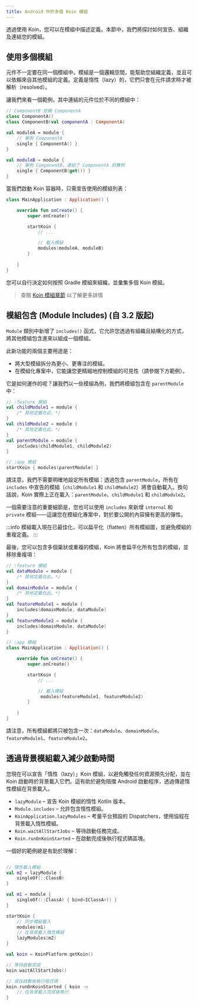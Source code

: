 ```yaml
---
title: Android 中的多個 Koin 模組
---
```


透過使用 Koin，您可以在模組中描述定義。本節中，我們將探討如何宣告、組織及連結您的模組。

## 使用多個模組

元件不一定要在同一個模組中。模組是一個邏輯空間，能幫助您組織定義，並且可以依賴來自其他模組的定義。定義是惰性（lazy）的，它們只會在元件請求時才被解析（resolved）。

讓我們來看一個範例，其中連結的元件位於不同的模組中：

```kotlin
// ComponentB 依賴 ComponentA
class ComponentA()
class ComponentB(val componentA : ComponentA)

val moduleA = module {
    // 單例 ComponentA
    single { ComponentA() }
}

val moduleB = module {
    // 單例 ComponentB，連結了 ComponentA 的實例
    single { ComponentB(get()) }
}
```

當我們啟動 Koin 容器時，只需宣告使用的模組列表：

```kotlin
class MainApplication : Application() {

    override fun onCreate() {
        super.onCreate()

        startKoin {
            // ...

            // 載入模組
            modules(moduleA, moduleB)
        }
        
    }
}
```
您可以自行決定如何按照 Gradle 模組來組織，並彙集多個 Koin 模組。

> 查閱 [Koin 模組章節](/docs/reference/koin-core/modules) 以了解更多詳情

## 模組包含 (Module Includes) (自 3.2 版起)

`Module` 類別中新增了 `includes()` 函式，它允許您透過有組織且結構化的方式，將其他模組包含進來以組成一個模組。

此新功能的兩個主要用途是：
- 將大型模組拆分為更小、更專注的模組。
- 在模組化專案中，它能讓您更精細地控制模組的可見性（請參閱下方範例）。

它是如何運作的呢？讓我們以一些模組為例，我們將模組包含在 `parentModule` 中：

```kotlin
// :feature 模組
val childModule1 = module {
    /* 其他定義在此。*/
}
val childModule2 = module {
    /* 其他定義在此。*/
}
val parentModule = module {
    includes(childModule1, childModule2)
}

// :app 模組
startKoin { modules(parentModule) }
```

請注意，我們不需要明確地設定所有模組：透過包含 `parentModule`，所有在 `includes` 中宣告的模組（`childModule1` 和 `childModule2`）將會自動載入。換句話說，Koin 實際上正在載入：`parentModule`、`childModule1` 和 `childModule2`。

一個需要注意的重要細節是，您也可以使用 `includes` 來新增 `internal` 和 `private` 模組——這讓您在模組化專案中，對於要公開的內容擁有更高的彈性。

:::info
模組載入現在已最佳化，可以扁平化（flatten）所有模組圖，並避免模組的重複定義。
:::

最後，您可以包含多個巢狀或重複的模組，Koin 將會扁平化所有包含的模組，並移除重複項：

```kotlin
// :feature 模組
val dataModule = module {
    /* 其他定義在此。*/
}
val domainModule = module {
    /* 其他定義在此。*/
}
val featureModule1 = module {
    includes(domainModule, dataModule)
}
val featureModule2 = module {
    includes(domainModule, dataModule)
}
```

```kotlin
// :app 模組
class MainApplication : Application() {

    override fun onCreate() {
        super.onCreate()

        startKoin {
            // ...

            // 載入模組
             modules(featureModule1, featureModule2)
        }
        
    }
}
```

請注意，所有模組都將只被包含一次：`dataModule`、`domainModule`、`featureModule1`、`featureModule2`。

## 透過背景模組載入減少啟動時間

您現在可以宣告「惰性（lazy）」Koin 模組，以避免觸發任何資源預先分配，並在 Koin 啟動時於背景載入它們。這有助於避免阻擋 Android 啟動程序，透過傳遞惰性模組在背景載入。

- `lazyModule` – 宣告 Koin 模組的惰性 Kotlin 版本。
- `Module.includes` – 允許包含惰性模組。
- `KoinApplication.lazyModules` – 考量平台預設的 Dispatchers，使用協程在背景載入惰性模組。
- `Koin.waitAllStartJobs` – 等待啟動任務完成。
- `Koin.runOnKoinStarted` – 在啟動完成後執行程式碼區塊。

一個好的範例總是有助於理解：

```kotlin

// 惰性載入模組
val m2 = lazyModule {
    singleOf(::ClassB)
}

val m1 = module {
    singleOf(::ClassA) { bind<IClassA>() }
}

startKoin {
    // 同步模組載入
    modules(m1)
    // 在背景載入惰性模組
    lazyModules(m2)
}

val koin = KoinPlatform.getKoin()

// 等待啟動完成
koin.waitAllStartJobs()

// 或在啟動後執行程式碼
koin.runOnKoinStarted { koin ->
    // 在背景載入完成後執行
}
```